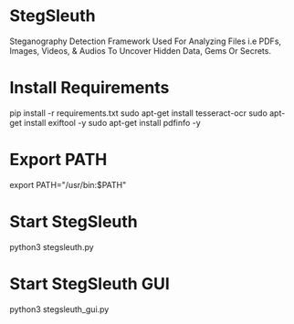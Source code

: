 # StegSleuth
Steganography Detection Framework Used For Analyzing Files i.e PDFs, Images, Videos, & Audios To Uncover Hidden Data, Gems Or Secrets.

# Install Requirements
pip install -r requirements.txt
sudo apt-get install tesseract-ocr
sudo apt-get install exiftool -y
sudo apt-get install pdfinfo -y

# Export PATH
export PATH="/usr/bin:$PATH"

# Start StegSleuth 
python3 stegsleuth.py

# Start StegSleuth GUI 
python3 stegsleuth_gui.py
